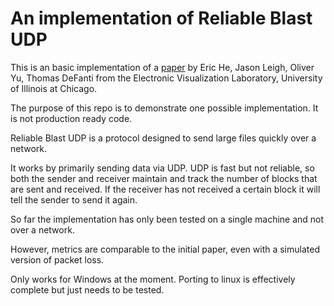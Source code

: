 # An implementation of Reliable Blast UDP

This is an basic implementation of a [paper](https://www.evl.uic.edu/cavern/papers/cluster2002.pdf) by Eric He, Jason Leigh, Oliver Yu,
Thomas DeFanti from the Electronic Visualization Laboratory, University of Illinois at Chicago.

The purpose of this repo is to demonstrate one possible implementation. It is not production ready code.

Reliable Blast UDP is a protocol designed to send large files quickly over a network.

It works by primarily sending data via UDP. UDP is fast but not reliable, so both
the sender and receiver maintain and track the number of blocks that are sent and received.
If the receiver has not received a certain block it will tell the sender to send it again.

So far the implementation has only been tested on a single machine and not over a network.

However, metrics are comparable to the initial paper, even with a simulated version
of packet loss.

Only works for Windows at the moment. Porting to linux is effectively complete but just needs to be 
tested.
